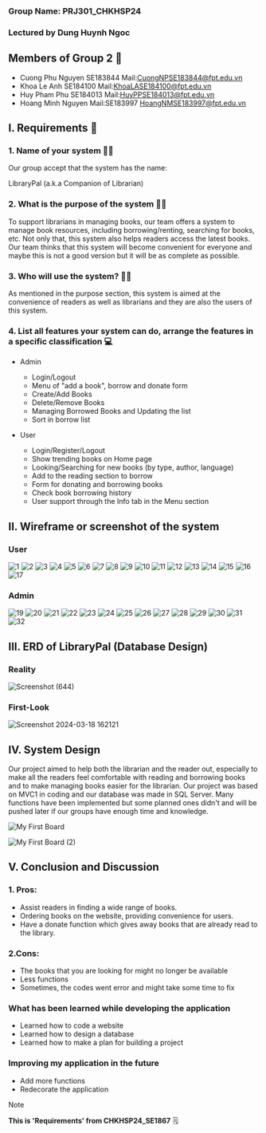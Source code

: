 ### **Group Name: PRJ301_CHKHSP24**
### **Lectured by Dung Huynh Ngoc**

## Members of Group 2 :file_folder:
- Cuong Phu Nguyen SE183844 Mail:CuongNPSE183844@fpt.edu.vn
- Khoa Le Anh SE184100 Mail:KhoaLASE184100@fpt.edu.vn
- Huy Pham Phu SE184013 Mail:HuyPPSE184013@fpt.edu.vn
- Hoang Minh Nguyen Mail:SE183997 HoangNMSE183997@fpt.edu.vn
## **I. Requirements** :dart:		

### **1. Name of your system** :mage_man:	

Our group accept that the system has the name:

LibraryPal (a.k.a Companion of Librarian)

### **2. What is the purpose of the system** :raising_hand_man:	

To support librarians in managing books, our team offers a system to manage book resources, including borrowing/renting, searching for books, etc. Not only that, this system also helps readers access the latest books. Our team thinks that this system will become convenient for everyone and maybe this is not a good version but it will be as complete as possible.

### **3. Who will use the system?** :student:	

As mentioned in the purpose section, this system is aimed at the convenience of readers as well as librarians and they are also the users of this system.

### **4. List all features your system can do, arrange the features in a specific classification** :computer:	

- Admin
  - Login/Logout
  - Menu of "add a book", borrow and donate form
  - Create/Add Books
  - Delete/Remove Books
  - Managing Borrowed Books and Updating the list
  - Sort in borrow list

- User
  - Login/Register/Logout
  - Show trending books on Home page
  - Looking/Searching for new books (by type, author, language)
  - Add to the reading section to borrow
  - Form for donating and borrowing books
  - Check book borrowing history
  - User support through the Info tab in the Menu section

## **II. Wireframe or screenshot of the system**

### **User**
![1](https://github.com/dunghuynh-teaching/prj301-se1867-02/assets/135232876/ec7f13db-2984-4e01-8c6e-acc6909b09ae)
![2](https://github.com/dunghuynh-teaching/prj301-se1867-02/assets/135232876/4bd7e13e-3445-4a50-9148-0838a191b006)
![3](https://github.com/dunghuynh-teaching/prj301-se1867-02/assets/135232876/558df061-ead1-4482-9570-8206851d6cf0)
![4](https://github.com/dunghuynh-teaching/prj301-se1867-02/assets/135232876/b16eaec8-c374-4e5a-bcc0-fa18718c14a2)
![5](https://github.com/dunghuynh-teaching/prj301-se1867-02/assets/135232876/d50165fc-c2de-473b-a25e-8971a1960625)
![6](https://github.com/dunghuynh-teaching/prj301-se1867-02/assets/135232876/d478153f-6d16-44d5-8ccb-7820f481e1ca)
![7](https://github.com/dunghuynh-teaching/prj301-se1867-02/assets/135232876/350b195a-87a1-4cf1-bf34-0a5366451866)
![8](https://github.com/dunghuynh-teaching/prj301-se1867-02/assets/135232876/c6f21bd2-5520-435f-9ec2-94481de62b03)
![9](https://github.com/dunghuynh-teaching/prj301-se1867-02/assets/135232876/48ed975a-b29f-4131-9ece-840d6ac5b892)
![10](https://github.com/dunghuynh-teaching/prj301-se1867-02/assets/135232876/5daf1584-9816-4b50-a3fa-f0ec2d93c01d)
![11](https://github.com/dunghuynh-teaching/prj301-se1867-02/assets/135232876/75298abb-74ca-441f-ac07-1707e09257ef)
![12](https://github.com/dunghuynh-teaching/prj301-se1867-02/assets/135232876/98d47bd7-9b95-4375-b752-c819694118a1)
![13](https://github.com/dunghuynh-teaching/prj301-se1867-02/assets/135232876/6b1212ab-1bb2-4681-87bc-a0ad39b64455)
![14](https://github.com/dunghuynh-teaching/prj301-se1867-02/assets/135232876/33494e2d-91d9-48dc-90cc-0ca47e401d53)
![15](https://github.com/dunghuynh-teaching/prj301-se1867-02/assets/135232876/0ffb6c0a-43b9-4769-9638-d1fce7841f52)
![16](https://github.com/dunghuynh-teaching/prj301-se1867-02/assets/135232876/6d5ff53f-26ab-403f-9021-56a0f02b5846)
![17](https://github.com/dunghuynh-teaching/prj301-se1867-02/assets/135232876/21f65488-d17c-43e3-a4be-feaaeaeb2a2f)

### **Admin**
![19](https://github.com/dunghuynh-teaching/prj301-se1867-02/assets/135232876/a85626f7-5539-4aa1-8126-d815d56f7719)
![20](https://github.com/dunghuynh-teaching/prj301-se1867-02/assets/135232876/ddffa1e3-e068-440e-861c-f93892c5e271)
![21](https://github.com/dunghuynh-teaching/prj301-se1867-02/assets/135232876/a29f5bd8-2306-4b7f-a741-2835460cb7e1)
![22](https://github.com/dunghuynh-teaching/prj301-se1867-02/assets/135232876/27941beb-d3d7-4917-9b6e-a2bc9284daa1)
![23](https://github.com/dunghuynh-teaching/prj301-se1867-02/assets/135232876/1fa8615c-457e-4240-9a45-23234e4700b5)
![24](https://github.com/dunghuynh-teaching/prj301-se1867-02/assets/135232876/2d69f28c-9dbe-433a-8032-61ed4528571d)
![25](https://github.com/dunghuynh-teaching/prj301-se1867-02/assets/135232876/345d1752-0122-493f-9504-8ea4196ddbb7)
![26](https://github.com/dunghuynh-teaching/prj301-se1867-02/assets/135232876/1783cfb8-84a6-4743-abad-59665c6bbef1)
![27](https://github.com/dunghuynh-teaching/prj301-se1867-02/assets/135232876/01a15e53-973a-46bf-89fc-97e4be56e9b3)
![28](https://github.com/dunghuynh-teaching/prj301-se1867-02/assets/135232876/320edecd-d2ec-4ece-9e07-e442038f80d6)
![29](https://github.com/dunghuynh-teaching/prj301-se1867-02/assets/135232876/93993a4b-2e9c-42af-af4d-5ec295fd0d8a)
![30](https://github.com/dunghuynh-teaching/prj301-se1867-02/assets/135232876/8c833fea-2b6f-427e-a357-f750c3cdc36d)
![31](https://github.com/dunghuynh-teaching/prj301-se1867-02/assets/135232876/7544f047-eeed-46d6-b425-21ff0e14b966)
![32](https://github.com/dunghuynh-teaching/prj301-se1867-02/assets/135232876/0ab31339-a12c-47da-a02c-1fccbfd69c4f)


## **III. ERD of LibraryPal (Database Design)**

### Reality
![Screenshot (644)](https://github.com/dunghuynh-teaching/prj301-se1867-02/assets/135402315/55970bf4-a900-4e93-8627-acc9278f5a9f)
### First-Look
![Screenshot 2024-03-18 162121](https://github.com/dunghuynh-teaching/prj301-se1867-02/assets/135232876/fd80d780-a13b-43b1-b19c-2afee6c82330)

## **IV. System Design**
Our project aimed to help both the librarian and the reader out, especially to make all the readers feel comfortable with reading and borrowing books and to make managing books easier for the librarian. Our project was based on MVC1 in coding and our database was made in SQL Server. Many functions have been implemented but some planned ones didn't and will be pushed later if our groups have enough time and knowledge. 

![My First Board](https://github.com/dunghuynh-teaching/prj301-se1867-02/assets/135232876/2e9c8f57-59dd-48a7-9304-4ae4ba27bd9d)

![My First Board (2)](https://github.com/dunghuynh-teaching/prj301-se1867-02/assets/135232876/79dbf114-a6d1-4fb9-bb68-031048290232)


## **V. Conclusion and Discussion**

### 1. Pros: 
- Assist readers in finding a wide range of books.
- Ordering books on the website, providing convenience for users.
- Have a donate function which gives away books that are already read to the library.

### 2.Cons:
- The books that you are looking for might no longer be available
- Less functions
- Sometimes, the codes went error and might take some time to fix
                                
### What has been learned while developing the application
- Learned how to code a website
- Learned how to design a database
- Learned how to make a plan for building a project

### Improving my application in the future
- Add more functions
- Redecorate the application


> [!NOTE]
> **This is 'Requirements' from CHKHSP24_SE1867** :spiral_notepad:
